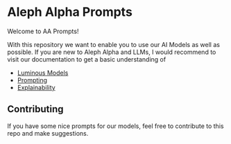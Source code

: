 # Aleph Alpha Prompts
Welcome to AA Prompts!

With this repository we want to enable you to use our AI Models as well as possible. If you are new to Aleph Alpha and LLMs, I would recommend to visit our documentation to get a basic understanding of 
- [Luminous Models](https://docs.aleph-alpha.com/docs/introduction/luminous/)
- [Prompting](https://docs.aleph-alpha.com/docs/introduction/few_shot_prompting/)
- [Explainability](https://docs.aleph-alpha.com/docs/category/explainability/)

## Contributing
If you have some nice prompts for our models, feel free to contribute to this repo and make suggestions.
